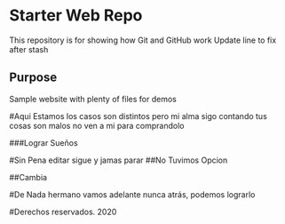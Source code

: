 # Starter Web Repo

This repository is for showing how Git and GitHub work
Update line to fix after stash
## Purpose

Sample website with plenty of files for demos

#Aqui Estamos
los casos son distintos pero mi alma sigo contando
tus cosas son malos no ven a mi para comprandolo

###Lograr Sueños 

#Sin Pena
editar sigue y jamas parar
##No Tuvimos Opcion

##Cambia

#De Nada hermano
vamos adelante nunca atrás, podemos lograrlo

#Derechos reservados. 2020
